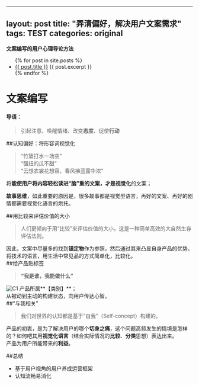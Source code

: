 
---
layout: post
title:  "弄清偏好，解决用户文案需求" 
tags: TEST
categories: original
---


**文案编写的用户心理导论方法**

<ul>
  {% for post in site.posts %}
    <li>
      <a href="{{ post.url }}">{{ post.title }}</a>
      {{ post.excerpt }}
    </li>
  {% endfor %}
</ul>

# 文案编写
#### 导语：
>引起注意、唤醒情绪、改变**态度**、促使**行动**

##认知偏好：将形容词视觉化
>“竹篮打水一场空”		
>“强扭的瓜不甜”	
>“云想衣裳花想容，春风拂蓝露华浓”

将**能使用户将内容轻松读进“脑”重的文案，才是视觉化**的文案；	

**故事思维**，如此重要的原因是，很多故事都是视觉型语言，再好的文案、再好的剧情都需要视觉化语言的烘托。

##用比较来评估价值的大小
>人们更倾向于用“比较”来评估价值的大小，这是一种简单高效的大自然生存评估法则。

因此，文案中尽量多的找到**锚定物**作为参照，然后通过其来凸显自身产品的优势。	
将技术的语言，用生活中常见品的方式简单化，比较化。	
##给产品贴标签
>**“我是谁，我能做什么”**	

![C1](http://image.woshipm.com/wp-files/2017/06/fxPsk0pwsO5KjwPUYbAV.jpg)
	产品所属**【类别】**；	
	从被动到主动的构建状态，向用户传达心智。	
##“与我相关”
>我们对世界的认知都是基于“自我”（Self-concept）构建的。
	
产品的初衷，是为了解决用户的哪个**切身之痛**，这个问题高频发生的情境是怎样的？如何吧其用**视觉化语言**（结合实际情况的**比较**、**分类**思想）表达出来。	
产品为用户所能带来的**利益**。

##总结
* 基于用户视角的用户养成运营框架	
* 认知流畅易消化

	